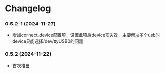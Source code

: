 # Changelog
### 0.5.2-1 (2024-11-27)

- 增加connect_device配置项，设置此项后device项失效，主要解决多个usb时device只能选择/dev/ttyUSB0的问题

### 0.5.2 (2024-11-22)

- 首次推出
